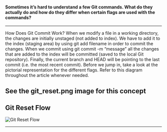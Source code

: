 #### Sometimes it’s hard to understand a few Git commands. What do they actually do and how do they differ when certain flags are used with the commands?

***********

How Does Git Commit Work?
When we modify a file in a working directory, the changes are initially unstaged (not added to index).
We have to add it to the index (staging area) by using git add filename in order to commit the changes.
When we commit using git commit -m “message” all the changes that are added to the index will be committed (saved to the local Git repository).
Finally, the current branch and HEAD will be pointing to the last commit (i.e. the most recent commit).
Before we jump in, take a look at the pictorial representation for the different flags. Refer to this diagram throughout the article whenever needed.

## See the git_reset.png image for this concept
## Git Reset Flow

![Git Reset Flow](images/git_reset.png)

--------------


